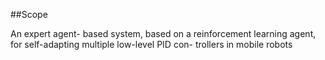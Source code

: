 ##Scope

An expert agent- based system, based on a reinforcement learning agent, for self-adapting multiple low-level PID con- trollers in mobile robots
